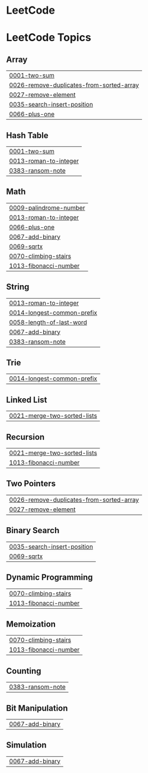 # LeetCode
<!---LeetCode Topics Start-->
# LeetCode Topics
## Array
|  |
| ------- |
| [0001-two-sum](https://github.com/Bhanush16/LeetCode/tree/master/0001-two-sum) |
| [0026-remove-duplicates-from-sorted-array](https://github.com/Bhanush16/LeetCode/tree/master/0026-remove-duplicates-from-sorted-array) |
| [0027-remove-element](https://github.com/Bhanush16/LeetCode/tree/master/0027-remove-element) |
| [0035-search-insert-position](https://github.com/Bhanush16/LeetCode/tree/master/0035-search-insert-position) |
| [0066-plus-one](https://github.com/Bhanush16/LeetCode/tree/master/0066-plus-one) |
## Hash Table
|  |
| ------- |
| [0001-two-sum](https://github.com/Bhanush16/LeetCode/tree/master/0001-two-sum) |
| [0013-roman-to-integer](https://github.com/Bhanush16/LeetCode/tree/master/0013-roman-to-integer) |
| [0383-ransom-note](https://github.com/Bhanush16/LeetCode/tree/master/0383-ransom-note) |
## Math
|  |
| ------- |
| [0009-palindrome-number](https://github.com/Bhanush16/LeetCode/tree/master/0009-palindrome-number) |
| [0013-roman-to-integer](https://github.com/Bhanush16/LeetCode/tree/master/0013-roman-to-integer) |
| [0066-plus-one](https://github.com/Bhanush16/LeetCode/tree/master/0066-plus-one) |
| [0067-add-binary](https://github.com/Bhanush16/LeetCode/tree/master/0067-add-binary) |
| [0069-sqrtx](https://github.com/Bhanush16/LeetCode/tree/master/0069-sqrtx) |
| [0070-climbing-stairs](https://github.com/Bhanush16/LeetCode/tree/master/0070-climbing-stairs) |
| [1013-fibonacci-number](https://github.com/Bhanush16/LeetCode/tree/master/1013-fibonacci-number) |
## String
|  |
| ------- |
| [0013-roman-to-integer](https://github.com/Bhanush16/LeetCode/tree/master/0013-roman-to-integer) |
| [0014-longest-common-prefix](https://github.com/Bhanush16/LeetCode/tree/master/0014-longest-common-prefix) |
| [0058-length-of-last-word](https://github.com/Bhanush16/LeetCode/tree/master/0058-length-of-last-word) |
| [0067-add-binary](https://github.com/Bhanush16/LeetCode/tree/master/0067-add-binary) |
| [0383-ransom-note](https://github.com/Bhanush16/LeetCode/tree/master/0383-ransom-note) |
## Trie
|  |
| ------- |
| [0014-longest-common-prefix](https://github.com/Bhanush16/LeetCode/tree/master/0014-longest-common-prefix) |
## Linked List
|  |
| ------- |
| [0021-merge-two-sorted-lists](https://github.com/Bhanush16/LeetCode/tree/master/0021-merge-two-sorted-lists) |
## Recursion
|  |
| ------- |
| [0021-merge-two-sorted-lists](https://github.com/Bhanush16/LeetCode/tree/master/0021-merge-two-sorted-lists) |
| [1013-fibonacci-number](https://github.com/Bhanush16/LeetCode/tree/master/1013-fibonacci-number) |
## Two Pointers
|  |
| ------- |
| [0026-remove-duplicates-from-sorted-array](https://github.com/Bhanush16/LeetCode/tree/master/0026-remove-duplicates-from-sorted-array) |
| [0027-remove-element](https://github.com/Bhanush16/LeetCode/tree/master/0027-remove-element) |
## Binary Search
|  |
| ------- |
| [0035-search-insert-position](https://github.com/Bhanush16/LeetCode/tree/master/0035-search-insert-position) |
| [0069-sqrtx](https://github.com/Bhanush16/LeetCode/tree/master/0069-sqrtx) |
## Dynamic Programming
|  |
| ------- |
| [0070-climbing-stairs](https://github.com/Bhanush16/LeetCode/tree/master/0070-climbing-stairs) |
| [1013-fibonacci-number](https://github.com/Bhanush16/LeetCode/tree/master/1013-fibonacci-number) |
## Memoization
|  |
| ------- |
| [0070-climbing-stairs](https://github.com/Bhanush16/LeetCode/tree/master/0070-climbing-stairs) |
| [1013-fibonacci-number](https://github.com/Bhanush16/LeetCode/tree/master/1013-fibonacci-number) |
## Counting
|  |
| ------- |
| [0383-ransom-note](https://github.com/Bhanush16/LeetCode/tree/master/0383-ransom-note) |
## Bit Manipulation
|  |
| ------- |
| [0067-add-binary](https://github.com/Bhanush16/LeetCode/tree/master/0067-add-binary) |
## Simulation
|  |
| ------- |
| [0067-add-binary](https://github.com/Bhanush16/LeetCode/tree/master/0067-add-binary) |
<!---LeetCode Topics End-->